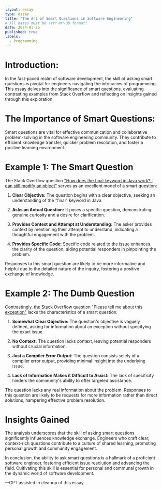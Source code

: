 ```yaml
---
layout: essay
type: essay
title: "The Art of Smart Questions in Software Engineering"
# All dates must be YYYY-MM-DD format!
date: 2024-01-25
published: true
labels:
  - Programming
---
```


# Introduction:

In the fast-paced realm of software development, the skill of asking smart questions is pivotal for engineers navigating the intricacies of programming. This essay delves into the significance of smart questions, evaluating contrasting examples from Stack Overflow and reflecting on insights gained through this exploration.

# The Importance of Smart Questions:

Smart questions are vital for effective communication and collaborative problem-solving in the software engineering community. They contribute to efficient knowledge transfer, quicker problem resolution, and foster a positive learning environment.

# Example 1: The Smart Question

The Stack Overflow question ["How does the final keyword in Java work? I can still modify an object"](https://stackoverflow.com/questions/15655012/how-does-the-final-keyword-in-java-work-i-can-still-modify-an-object) serves as an excellent model of a smart question:

1. **Clear Objective:** The question begins with a clear objective, seeking an understanding of the "final" keyword in Java.

2. **Asks an Actual Question:** It poses a specific question, demonstrating genuine curiosity and a desire for clarification.

3. **Provides Context and Attempt at Understanding:** The asker provides context by mentioning their attempt to understand, indicating a thoughtful engagement with the problem.

4. **Provides Specific Code:** Specific code related to the issue enhances the clarity of the question, aiding potential responders in pinpointing the problem.

Responses to this smart question are likely to be more informative and helpful due to the detailed nature of the inquiry, fostering a positive exchange of knowledge.

# Example 2: The Dumb Question

Contrastingly, the Stack Overflow question ["Please tell me about this exception"](https://stackoverflow.com/questions/3402945/please-tell-me-about-this-exception) lacks the characteristics of a smart question:

1. **Somewhat Clear Objective:** The question's objective is vaguely defined, asking for information about an exception without specifying the exact issue.

2. **No Context:** The question lacks context, leaving potential responders without crucial information.

3. **Just a Compiler Error Output:** The question consists solely of a compiler error output, providing minimal insight into the underlying issue.

4. **Lack of Information Makes it Difficult to Assist:** The lack of specificity hinders the community's ability to offer targeted assistance.

The question lacks any real information about the problem. Responses to this question are likely to be requests for more information rather than direct solutions, hampering effective problem resolution. 

# Insights Gained

The analysis underscores that the skill of asking smart questions significantly influences knowledge exchange. Engineers who craft clear, context-rich questions contribute to a culture of shared learning, promoting personal growth and community engagement.

In conclusion, the ability to ask smart questions is a hallmark of a proficient software engineer, fostering efficient issue resolution and advancing the field. Cultivating this skill is essential for personal and communal growth in the dynamic world of software development.

--GPT assisted in cleanup of this essay